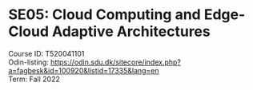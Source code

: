 # SE05: Cloud Computing and Edge-Cloud Adaptive Architectures

Course ID: T520041101  
Odin-listing: https://odin.sdu.dk/sitecore/index.php?a=fagbesk&id=100920&listid=17335&lang=en  
Term: Fall 2022  
